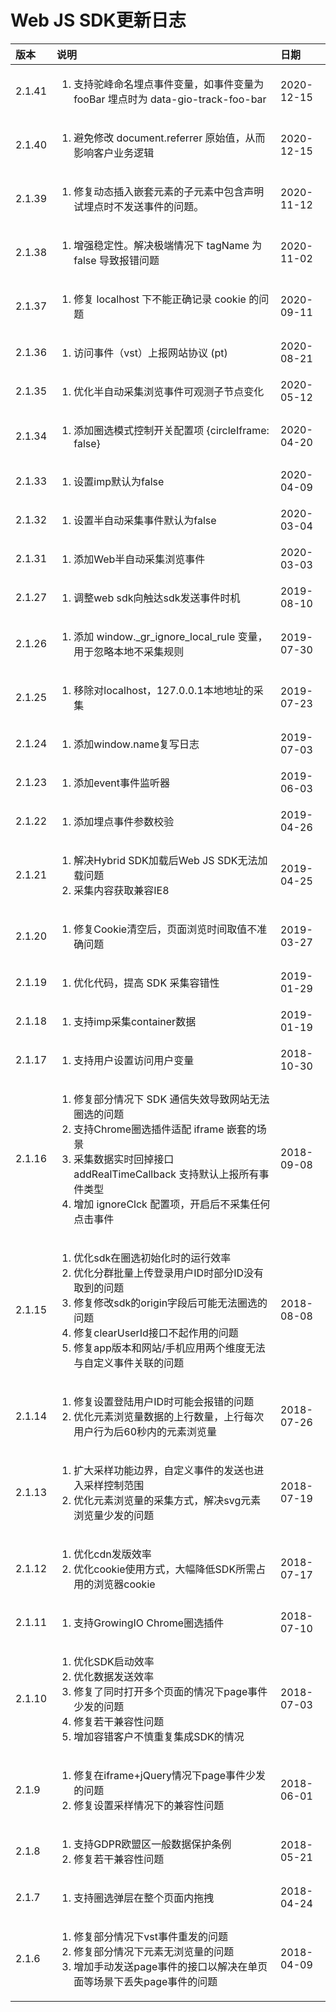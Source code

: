 # Web JS SDK更新日志



<table>
  <thead>
    <tr>
      <th style="text-align:left">&#x7248;&#x672C;</th>
      <th style="text-align:left">&#x8BF4;&#x660E;</th>
      <th style="text-align:left">&#x65E5;&#x671F;</th>
    </tr>
  </thead>
  <tbody>
    <tr>
      <td style="text-align:left">2.1.41</td>
      <td style="text-align:left">
        <ol>
          <li>&#x652F;&#x6301;&#x9A7C;&#x5CF0;&#x547D;&#x540D;&#x57CB;&#x70B9;&#x4E8B;&#x4EF6;&#x53D8;&#x91CF;&#xFF0C;&#x5982;&#x4E8B;&#x4EF6;&#x53D8;&#x91CF;&#x4E3A;
            fooBar &#x57CB;&#x70B9;&#x65F6;&#x4E3A; data-gio-track-foo-bar</li>
        </ol>
      </td>
      <td style="text-align:left">2020-12-15</td>
    </tr>
    <tr>
      <td style="text-align:left">2.1.40</td>
      <td style="text-align:left">
        <ol>
          <li>&#x907F;&#x514D;&#x4FEE;&#x6539; document.referrer &#x539F;&#x59CB;&#x503C;&#xFF0C;&#x4ECE;&#x800C;&#x5F71;&#x54CD;&#x5BA2;&#x6237;&#x4E1A;&#x52A1;&#x903B;&#x8F91;</li>
        </ol>
      </td>
      <td style="text-align:left">2020-12-15</td>
    </tr>
    <tr>
      <td style="text-align:left">2.1.39</td>
      <td style="text-align:left">
        <ol>
          <li>&#x4FEE;&#x590D;&#x52A8;&#x6001;&#x63D2;&#x5165;&#x5D4C;&#x5957;&#x5143;&#x7D20;&#x7684;&#x5B50;&#x5143;&#x7D20;&#x4E2D;&#x5305;&#x542B;&#x58F0;&#x660E;&#x8BD5;&#x57CB;&#x70B9;&#x65F6;&#x4E0D;&#x53D1;&#x9001;&#x4E8B;&#x4EF6;&#x7684;&#x95EE;&#x9898;&#x3002;</li>
        </ol>
      </td>
      <td style="text-align:left">2020-11-12</td>
    </tr>
    <tr>
      <td style="text-align:left">2.1.38</td>
      <td style="text-align:left">
        <ol>
          <li>&#x589E;&#x5F3A;&#x7A33;&#x5B9A;&#x6027;&#x3002;&#x89E3;&#x51B3;&#x6781;&#x7AEF;&#x60C5;&#x51B5;&#x4E0B;
            tagName &#x4E3A; false &#x5BFC;&#x81F4;&#x62A5;&#x9519;&#x95EE;&#x9898;</li>
        </ol>
      </td>
      <td style="text-align:left">2020-11-02</td>
    </tr>
    <tr>
      <td style="text-align:left">2.1.37</td>
      <td style="text-align:left">
        <ol>
          <li>&#x4FEE;&#x590D; localhost &#x4E0B;&#x4E0D;&#x80FD;&#x6B63;&#x786E;&#x8BB0;&#x5F55;
            cookie &#x7684;&#x95EE;&#x9898;</li>
        </ol>
      </td>
      <td style="text-align:left">2020-09-11</td>
    </tr>
    <tr>
      <td style="text-align:left">2.1.36</td>
      <td style="text-align:left">
        <ol>
          <li>&#x8BBF;&#x95EE;&#x4E8B;&#x4EF6;&#xFF08;vst&#xFF09;&#x4E0A;&#x62A5;&#x7F51;&#x7AD9;&#x534F;&#x8BAE;
            (pt)</li>
        </ol>
      </td>
      <td style="text-align:left">2020-08-21</td>
    </tr>
    <tr>
      <td style="text-align:left">2.1.35</td>
      <td style="text-align:left">
        <ol>
          <li>&#x4F18;&#x5316;&#x534A;&#x81EA;&#x52A8;&#x91C7;&#x96C6;&#x6D4F;&#x89C8;&#x4E8B;&#x4EF6;&#x53EF;&#x89C2;&#x6D4B;&#x5B50;&#x8282;&#x70B9;&#x53D8;&#x5316;</li>
        </ol>
      </td>
      <td style="text-align:left">2020-05-12</td>
    </tr>
    <tr>
      <td style="text-align:left">2.1.34</td>
      <td style="text-align:left">
        <ol>
          <li>&#x6DFB;&#x52A0;&#x5708;&#x9009;&#x6A21;&#x5F0F;&#x63A7;&#x5236;&#x5F00;&#x5173;&#x914D;&#x7F6E;&#x9879;
            {circleIframe: false}</li>
        </ol>
      </td>
      <td style="text-align:left">2020-04-20</td>
    </tr>
    <tr>
      <td style="text-align:left">2.1.33</td>
      <td style="text-align:left">
        <ol>
          <li>&#x8BBE;&#x7F6E;imp&#x9ED8;&#x8BA4;&#x4E3A;false</li>
        </ol>
      </td>
      <td style="text-align:left">2020-04-09</td>
    </tr>
    <tr>
      <td style="text-align:left">2.1.32</td>
      <td style="text-align:left">
        <ol>
          <li>&#x8BBE;&#x7F6E;&#x534A;&#x81EA;&#x52A8;&#x91C7;&#x96C6;&#x4E8B;&#x4EF6;&#x9ED8;&#x8BA4;&#x4E3A;false</li>
        </ol>
      </td>
      <td style="text-align:left">2020-03-04</td>
    </tr>
    <tr>
      <td style="text-align:left">2.1.31</td>
      <td style="text-align:left">
        <ol>
          <li>&#x6DFB;&#x52A0;Web&#x534A;&#x81EA;&#x52A8;&#x91C7;&#x96C6;&#x6D4F;&#x89C8;&#x4E8B;&#x4EF6;</li>
        </ol>
      </td>
      <td style="text-align:left">2020-03-03</td>
    </tr>
    <tr>
      <td style="text-align:left">2.1.27</td>
      <td style="text-align:left">
        <ol>
          <li>&#x8C03;&#x6574;web sdk&#x5411;&#x89E6;&#x8FBE;sdk&#x53D1;&#x9001;&#x4E8B;&#x4EF6;&#x65F6;&#x673A;</li>
        </ol>
      </td>
      <td style="text-align:left">2019-08-10</td>
    </tr>
    <tr>
      <td style="text-align:left">2.1.26</td>
      <td style="text-align:left">
        <ol>
          <li>&#x6DFB;&#x52A0; window._gr_ignore_local_rule &#x53D8;&#x91CF;&#xFF0C;&#x7528;&#x4E8E;&#x5FFD;&#x7565;&#x672C;&#x5730;&#x4E0D;&#x91C7;&#x96C6;&#x89C4;&#x5219;</li>
        </ol>
      </td>
      <td style="text-align:left">2019-07-30</td>
    </tr>
    <tr>
      <td style="text-align:left">2.1.25</td>
      <td style="text-align:left">
        <ol>
          <li>&#x79FB;&#x9664;&#x5BF9;localhost&#xFF0C;127.0.0.1&#x672C;&#x5730;&#x5730;&#x5740;&#x7684;&#x91C7;&#x96C6;</li>
        </ol>
      </td>
      <td style="text-align:left">2019-07-23</td>
    </tr>
    <tr>
      <td style="text-align:left">2.1.24</td>
      <td style="text-align:left">
        <ol>
          <li>&#x6DFB;&#x52A0;window.name&#x590D;&#x5199;&#x65E5;&#x5FD7;</li>
        </ol>
      </td>
      <td style="text-align:left">2019-07-03</td>
    </tr>
    <tr>
      <td style="text-align:left">2.1.23</td>
      <td style="text-align:left">
        <ol>
          <li>&#x6DFB;&#x52A0;event&#x4E8B;&#x4EF6;&#x76D1;&#x542C;&#x5668;</li>
        </ol>
      </td>
      <td style="text-align:left">2019-06-03</td>
    </tr>
    <tr>
      <td style="text-align:left">2.1.22</td>
      <td style="text-align:left">
        <ol>
          <li>&#x6DFB;&#x52A0;&#x57CB;&#x70B9;&#x4E8B;&#x4EF6;&#x53C2;&#x6570;&#x6821;&#x9A8C;</li>
        </ol>
      </td>
      <td style="text-align:left">2019-04-26</td>
    </tr>
    <tr>
      <td style="text-align:left">2.1.21</td>
      <td style="text-align:left">
        <ol>
          <li>&#x89E3;&#x51B3;Hybrid SDK&#x52A0;&#x8F7D;&#x540E;Web JS SDK&#x65E0;&#x6CD5;&#x52A0;&#x8F7D;&#x95EE;&#x9898;</li>
          <li>&#x91C7;&#x96C6;&#x5185;&#x5BB9;&#x83B7;&#x53D6;&#x517C;&#x5BB9;IE8</li>
        </ol>
      </td>
      <td style="text-align:left">2019-04-25</td>
    </tr>
    <tr>
      <td style="text-align:left">2.1.20</td>
      <td style="text-align:left">
        <ol>
          <li>&#x4FEE;&#x590D;Cookie&#x6E05;&#x7A7A;&#x540E;&#xFF0C;&#x9875;&#x9762;&#x6D4F;&#x89C8;&#x65F6;&#x95F4;&#x53D6;&#x503C;&#x4E0D;&#x51C6;&#x786E;&#x95EE;&#x9898;</li>
        </ol>
      </td>
      <td style="text-align:left">2019-03-27</td>
    </tr>
    <tr>
      <td style="text-align:left">2.1.19</td>
      <td style="text-align:left">
        <ol>
          <li>&#x4F18;&#x5316;&#x4EE3;&#x7801;&#xFF0C;&#x63D0;&#x9AD8; SDK &#x91C7;&#x96C6;&#x5BB9;&#x9519;&#x6027;</li>
        </ol>
      </td>
      <td style="text-align:left">2019-01-29</td>
    </tr>
    <tr>
      <td style="text-align:left">2.1.18</td>
      <td style="text-align:left">
        <ol>
          <li>&#x652F;&#x6301;imp&#x91C7;&#x96C6;container&#x6570;&#x636E;</li>
        </ol>
      </td>
      <td style="text-align:left">2019-01-19</td>
    </tr>
    <tr>
      <td style="text-align:left">2.1.17</td>
      <td style="text-align:left">
        <ol>
          <li>&#x652F;&#x6301;&#x7528;&#x6237;&#x8BBE;&#x7F6E;&#x8BBF;&#x95EE;&#x7528;&#x6237;&#x53D8;&#x91CF;</li>
        </ol>
      </td>
      <td style="text-align:left">2018-10-30</td>
    </tr>
    <tr>
      <td style="text-align:left">2.1.16</td>
      <td style="text-align:left">
        <ol>
          <li>&#x4FEE;&#x590D;&#x90E8;&#x5206;&#x60C5;&#x51B5;&#x4E0B; SDK &#x901A;&#x4FE1;&#x5931;&#x6548;&#x5BFC;&#x81F4;&#x7F51;&#x7AD9;&#x65E0;&#x6CD5;&#x5708;&#x9009;&#x7684;&#x95EE;&#x9898;</li>
          <li>&#x652F;&#x6301;Chrome&#x5708;&#x9009;&#x63D2;&#x4EF6;&#x9002;&#x914D;
            iframe &#x5D4C;&#x5957;&#x7684;&#x573A;&#x666F;</li>
          <li>&#x91C7;&#x96C6;&#x6570;&#x636E;&#x5B9E;&#x65F6;&#x56DE;&#x6389;&#x63A5;&#x53E3;
            addRealTimeCallback &#x652F;&#x6301;&#x9ED8;&#x8BA4;&#x4E0A;&#x62A5;&#x6240;&#x6709;&#x4E8B;&#x4EF6;&#x7C7B;&#x578B;</li>
          <li>&#x589E;&#x52A0; ignoreClck &#x914D;&#x7F6E;&#x9879;&#xFF0C;&#x5F00;&#x542F;&#x540E;&#x4E0D;&#x91C7;&#x96C6;&#x4EFB;&#x4F55;&#x70B9;&#x51FB;&#x4E8B;&#x4EF6;</li>
        </ol>
      </td>
      <td style="text-align:left">2018-09-08</td>
    </tr>
    <tr>
      <td style="text-align:left">2.1.15</td>
      <td style="text-align:left">
        <ol>
          <li>&#x4F18;&#x5316;sdk&#x5728;&#x5708;&#x9009;&#x521D;&#x59CB;&#x5316;&#x65F6;&#x7684;&#x8FD0;&#x884C;&#x6548;&#x7387;</li>
          <li>&#x4F18;&#x5316;&#x5206;&#x7FA4;&#x6279;&#x91CF;&#x4E0A;&#x4F20;&#x767B;&#x5F55;&#x7528;&#x6237;ID&#x65F6;&#x90E8;&#x5206;ID&#x6CA1;&#x6709;&#x53D6;&#x5230;&#x7684;&#x95EE;&#x9898;</li>
          <li>&#x4FEE;&#x590D;&#x4FEE;&#x6539;sdk&#x7684;origin&#x5B57;&#x6BB5;&#x540E;&#x53EF;&#x80FD;&#x65E0;&#x6CD5;&#x5708;&#x9009;&#x7684;&#x95EE;&#x9898;</li>
          <li>&#x4FEE;&#x590D;clearUserId&#x63A5;&#x53E3;&#x4E0D;&#x8D77;&#x4F5C;&#x7528;&#x7684;&#x95EE;&#x9898;</li>
          <li>&#x4FEE;&#x590D;app&#x7248;&#x672C;&#x548C;&#x7F51;&#x7AD9;/&#x624B;&#x673A;&#x5E94;&#x7528;&#x4E24;&#x4E2A;&#x7EF4;&#x5EA6;&#x65E0;&#x6CD5;&#x4E0E;&#x81EA;&#x5B9A;&#x4E49;&#x4E8B;&#x4EF6;&#x5173;&#x8054;&#x7684;&#x95EE;&#x9898;</li>
        </ol>
      </td>
      <td style="text-align:left">2018-08-08</td>
    </tr>
    <tr>
      <td style="text-align:left">2.1.14</td>
      <td style="text-align:left">
        <ol>
          <li>&#x4FEE;&#x590D;&#x8BBE;&#x7F6E;&#x767B;&#x9646;&#x7528;&#x6237;ID&#x65F6;&#x53EF;&#x80FD;&#x4F1A;&#x62A5;&#x9519;&#x7684;&#x95EE;&#x9898;</li>
          <li>&#x4F18;&#x5316;&#x5143;&#x7D20;&#x6D4F;&#x89C8;&#x91CF;&#x6570;&#x636E;&#x7684;&#x4E0A;&#x884C;&#x6570;&#x91CF;&#xFF0C;&#x4E0A;&#x884C;&#x6BCF;&#x6B21;&#x7528;&#x6237;&#x884C;&#x4E3A;&#x540E;60&#x79D2;&#x5185;&#x7684;&#x5143;&#x7D20;&#x6D4F;&#x89C8;&#x91CF;</li>
        </ol>
      </td>
      <td style="text-align:left">2018-07-26</td>
    </tr>
    <tr>
      <td style="text-align:left">2.1.13</td>
      <td style="text-align:left">
        <ol>
          <li>&#x6269;&#x5927;&#x91C7;&#x6837;&#x529F;&#x80FD;&#x8FB9;&#x754C;&#xFF0C;&#x81EA;&#x5B9A;&#x4E49;&#x4E8B;&#x4EF6;&#x7684;&#x53D1;&#x9001;&#x4E5F;&#x8FDB;&#x5165;&#x91C7;&#x6837;&#x63A7;&#x5236;&#x8303;&#x56F4;</li>
          <li>&#x4F18;&#x5316;&#x5143;&#x7D20;&#x6D4F;&#x89C8;&#x91CF;&#x7684;&#x91C7;&#x96C6;&#x65B9;&#x5F0F;&#xFF0C;&#x89E3;&#x51B3;svg&#x5143;&#x7D20;&#x6D4F;&#x89C8;&#x91CF;&#x5C11;&#x53D1;&#x7684;&#x95EE;&#x9898;</li>
        </ol>
      </td>
      <td style="text-align:left">2018-07-19</td>
    </tr>
    <tr>
      <td style="text-align:left">2.1.12</td>
      <td style="text-align:left">
        <ol>
          <li>&#x4F18;&#x5316;cdn&#x53D1;&#x7248;&#x6548;&#x7387;</li>
          <li>&#x4F18;&#x5316;cookie&#x4F7F;&#x7528;&#x65B9;&#x5F0F;&#xFF0C;&#x5927;&#x5E45;&#x964D;&#x4F4E;SDK&#x6240;&#x9700;&#x5360;&#x7528;&#x7684;&#x6D4F;&#x89C8;&#x5668;cookie</li>
        </ol>
      </td>
      <td style="text-align:left">2018-07-17</td>
    </tr>
    <tr>
      <td style="text-align:left">2.1.11</td>
      <td style="text-align:left">
        <ol>
          <li>&#x652F;&#x6301;GrowingIO Chrome&#x5708;&#x9009;&#x63D2;&#x4EF6;</li>
        </ol>
      </td>
      <td style="text-align:left">2018-07-10</td>
    </tr>
    <tr>
      <td style="text-align:left">2.1.10</td>
      <td style="text-align:left">
        <ol>
          <li>&#x4F18;&#x5316;SDK&#x542F;&#x52A8;&#x6548;&#x7387;</li>
          <li>&#x4F18;&#x5316;&#x6570;&#x636E;&#x53D1;&#x9001;&#x6548;&#x7387;</li>
          <li>&#x4FEE;&#x590D;&#x4E86;&#x540C;&#x65F6;&#x6253;&#x5F00;&#x591A;&#x4E2A;&#x9875;&#x9762;&#x7684;&#x60C5;&#x51B5;&#x4E0B;page&#x4E8B;&#x4EF6;&#x5C11;&#x53D1;&#x7684;&#x95EE;&#x9898;</li>
          <li>&#x4FEE;&#x590D;&#x82E5;&#x5E72;&#x517C;&#x5BB9;&#x6027;&#x95EE;&#x9898;</li>
          <li>&#x589E;&#x52A0;&#x5BB9;&#x9519;&#x5BA2;&#x6237;&#x4E0D;&#x614E;&#x91CD;&#x590D;&#x96C6;&#x6210;SDK&#x7684;&#x60C5;&#x51B5;</li>
        </ol>
      </td>
      <td style="text-align:left">2018-07-03</td>
    </tr>
    <tr>
      <td style="text-align:left">2.1.9</td>
      <td style="text-align:left">
        <ol>
          <li>&#x4FEE;&#x590D;&#x5728;iframe+jQuery&#x60C5;&#x51B5;&#x4E0B;page&#x4E8B;&#x4EF6;&#x5C11;&#x53D1;&#x7684;&#x95EE;&#x9898;</li>
          <li>&#x4FEE;&#x590D;&#x8BBE;&#x7F6E;&#x91C7;&#x6837;&#x60C5;&#x51B5;&#x4E0B;&#x7684;&#x517C;&#x5BB9;&#x6027;&#x95EE;&#x9898;</li>
        </ol>
      </td>
      <td style="text-align:left">2018-06-01</td>
    </tr>
    <tr>
      <td style="text-align:left">2.1.8</td>
      <td style="text-align:left">
        <ol>
          <li>&#x652F;&#x6301;GDPR&#x6B27;&#x76DF;&#x533A;&#x4E00;&#x822C;&#x6570;&#x636E;&#x4FDD;&#x62A4;&#x6761;&#x4F8B;</li>
          <li>&#x4FEE;&#x590D;&#x82E5;&#x5E72;&#x517C;&#x5BB9;&#x6027;&#x95EE;&#x9898;</li>
        </ol>
      </td>
      <td style="text-align:left">2018-05-21</td>
    </tr>
    <tr>
      <td style="text-align:left">2.1.7</td>
      <td style="text-align:left">
        <ol>
          <li>&#x652F;&#x6301;&#x5708;&#x9009;&#x5F39;&#x5C42;&#x5728;&#x6574;&#x4E2A;&#x9875;&#x9762;&#x5185;&#x62D6;&#x62FD;</li>
        </ol>
      </td>
      <td style="text-align:left">2018-04-24</td>
    </tr>
    <tr>
      <td style="text-align:left">2.1.6</td>
      <td style="text-align:left">
        <ol>
          <li>&#x4FEE;&#x590D;&#x90E8;&#x5206;&#x60C5;&#x51B5;&#x4E0B;vst&#x4E8B;&#x4EF6;&#x91CD;&#x53D1;&#x7684;&#x95EE;&#x9898;</li>
          <li>&#x4FEE;&#x590D;&#x90E8;&#x5206;&#x60C5;&#x51B5;&#x4E0B;&#x5143;&#x7D20;&#x65E0;&#x6D4F;&#x89C8;&#x91CF;&#x7684;&#x95EE;&#x9898;</li>
          <li>&#x589E;&#x52A0;&#x624B;&#x52A8;&#x53D1;&#x9001;page&#x4E8B;&#x4EF6;&#x7684;&#x63A5;&#x53E3;&#x4EE5;&#x89E3;&#x51B3;&#x5728;&#x5355;&#x9875;&#x9762;&#x7B49;&#x573A;&#x666F;&#x4E0B;&#x4E22;&#x5931;page&#x4E8B;&#x4EF6;&#x7684;&#x95EE;&#x9898;</li>
        </ol>
      </td>
      <td style="text-align:left">2018-04-09</td>
    </tr>
  </tbody>
</table>

